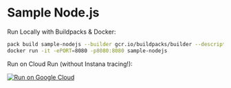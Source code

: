 # Sample Node.js

Run Locally with Buildpacks & Docker:

```sh
pack build sample-nodejs --builder gcr.io/buildpacks/builder --descriptor project.toml
docker run -it -ePORT=8080 -p8080:8080 sample-nodejs
```

Run on Cloud Run (without Instana tracing!):

[![Run on Google Cloud](https://deploy.cloud.run/button.svg)](https://deploy.cloud.run)
